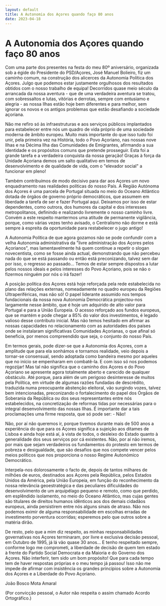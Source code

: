 ```yaml
---
layout: default
title: A Autonomia dos Açores quando faço 80 anos
date: 2023-04-18
---
```

# A Autonomia dos Açores quando faço 80 anos

Com uma parte dos presentes na festa do meu 80º aniversário, organizada sob a égide do Presidente do PSD/Açores, José Manuel Bolieiro, fiz um caminho comum, na construção dos alicerces da Autonomia Política dos Açores. Julgo que podemos estar justamente orgulhosos dos resultados obtidos com o nosso trabalho de equipa! Decorridos quase meio século da arrancada da nossa aventura - que de uma verdadeira aventura se tratou, com sobressaltos e lutas, vitórias e derrotas, sempre com entusiamo e alegria - as nossa Ilhas estão hoje bem diferentes e para melhor, sem ignorar os novos e os antigos problemas que estão desafiando a sociedade açoriana.

Não me refiro só às infraestruturas e aos serviços públicos implantados para estabelecer entre nós um quadro de vida próprio de uma sociedade moderna de âmbito europeu. Muito mais importante do que isso tudo foi unir, pela primeira vez na História, todo o Povo Açoriano, nas nossas nove Ilhas e na Décima Ilha das Comunidades de Emigrantes, afirmando a sua identidade e os propósitos comuns que pretende prosseguir. Esta foi a grande tarefa e a verdadeira conquista da nossa geração! Graças à força da Unidade Açoriana demos um salto qualitativo em temos de desenvolvimento e de qualidade de vida, com o "elevador social" a funcionar em pleno!

 Também contribuímos de modo decisivo para dar aos Açores um novo enquadramento nas realidades políticas do nosso País. A Região Autónoma dos Açores é uma parcela de Portugal situada no meio do Oceano Atlântico dotada de órgãos de governo próprio democráticos, que assumem em liberdade a tarefa de ser e fazer Portugal aqui. Deixamos por isso de estar dependentes, como outrora, dos humores da capital e dos interesses metropolitanos, definindo e realizando livremente o nosso caminho livre. Convém a este respeito mantermos uma atitude de permanente vigilância, porque, como várias vezes tenho avisado, o Centralismo não dorme e está sempre à espreita da oportunidade para restabelecer o jugo antigo!

A Autonomia Política de que agora gozamos  não se pode confundir com a velha Autonomia administrativa da "livre administração dos Açores pelos Açorianos", mas  lamentavelmente há quem continue a repetir o slogan novecentista, como se fosse ainda actual, demonstrando que não percebeu nada do que se está passando ou então está preconizando, talvez sem dar por isso, o regresso ao passado... Temos de estar sempre dispostos a lutar pelos nossos ideais e pelos interesses do Povo Açoriano, pois se não o fizermos ninguém por nós o irá fazer! 

A posição política dos Açores está hoje reforçada pela rede estabelecida no plano das relações externas, nomeadamente no quadro europeu da Regiões Ultraperiféricas, mas não só! O papel liderante assumido nos tempos fundacionais da nossa nova Autonomia Democrática projectou-nos largamente nesse âmbito, que é hoje um adquirido de alto valor para Portugal e para a União Europeia. O acesso reforçado aos fundos europeus, que se mantém e pode chegar a 85% do valor dos investimentos, é legado valioso desse contributo inicial. Mas não temos hesitado em afirmar as nossas capacidades no relacionamento com as autoridades dos países onde se instalaram significativas Comunidades Açorianas, o que afinal só beneficia, por menos compreendido que seja, o conjunto do nosso País. 

Em termos gerais, pode dizer-se que a Autonomia dos Açores, com a amplitude que para ela sonhámos e tornamos realidade, veio depois a tornar-se consensual, sendo adoptada como bandeira mesmo por aqueles que no início se empenharam em combatê-la. E com isso só nos podemos regozijar! Mas tal não significa que o caminho dos Açores e do Povo Açoriano se apresente agora totalmente aberto e carecido de qualquer obstáculo. Até porque, para além de um perigoso desinteresse de muitos pela Política, em virtude de algumas razões fundadas de descrédito, traduzida numa preocupante abstenção eleitoral, vão surgindo vozes, talvez bem intencionadas, preconizando o fortalecimento do papel dos Órgãos de Soberania da República ou dos seus representantes entre nós estabelecidos, na concretização de reformas tidas por necessárias para o integral desenvolvimento das nossas Ilhas. É importante dar a tais proclamações uma firme resposta, que só pode ser: - Não!

Não, por aí não queremos ir, porque tivemos durante mais de 500 anos a experiência do que para os Açores significa a sujeição aos ditames de Lisboa e ainda hoje está aí, à vista de todos, o desleixo do Estado quanto à generalidade dos seus serviços por cá existentes. Não, por aí não iremos, por mais que sejam verdadeiros os fundamentos do protesto em termos de pobreza e desigualdade, que são desafios que nos compete vencer pelos meios políticos que nos proporciona o nosso Regime Autonómico Democrático. 

Interpela-nos dolorosamente o facto de, depois de tantos milhares de milhões de euros, destinados aos Açores pela República, pelos Estados Unidos da América, pela União Europeia, em função do reconhecimento da nossa relevância geoestratégica e das peculiares dificuldades do desenvolvimento de um arquipélago pequeno e remoto, como que perdido, em esplêndido isolamento, no meio do Oceano Atlântico, mas cujas gentes são titulares de direitos humanos idênticos aos dos demais cidadãos europeus, ainda persistirem entre nós alguns sinais de atraso. Não nos podemos eximir de alguma responsabilidade em escolhas  erradas de investimento porventura ocorridas; esperemos pelo que outros sobre a matéria dirão.

De resto, pelo que a mim diz respeito, as minhas responsabilidades governativas nos Açores terminaram, por livre e exclusiva decisão pessoal, em Outubro de 1995, já lá vão quase 30 anos... E tenho respeitado sempre, conforme logo me comprometi, a liberdade de decisão de quem tem estado à frente do Partido Social Democrata e da Maioria e do Governo dos Açores. Não interferir, tem sido um bom propósito! Que para cada tempo tem de haver respostas próprias e o meu tempo já passou! Isso não me impede de afirmar com insistência os grandes princípios sobre a Autonomia dos Açores e a Liberdade do Povo Açoriano.


João Bosco Mota Amaral

(Por convicção pessoal, o Autor não respeita o assim chamado Acordo Ortográfico.)